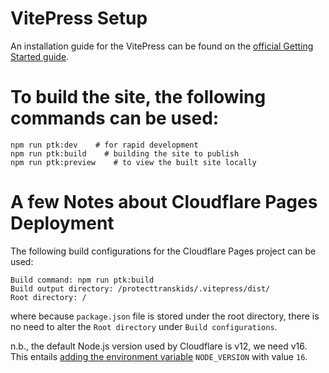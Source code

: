 # VitePress Setup

An installation guide for the VitePress can be found on the [official Getting Started guide](https://vitepress.dev/guide/getting-started).

# To build the site, the following commands can be used:

```
npm run ptk:dev    # for rapid development
npm run ptk:build    # building the site to publish
npm run ptk:preview    # to view the built site locally
```

# A few Notes about Cloudflare Pages Deployment

The following build configurations for the Cloudflare Pages project can be used:

```
Build command: npm run ptk:build
Build output directory: /protecttranskids/.vitepress/dist/
Root directory: /
```

where because `package.json` file is stored under the root directory, there is no need to alter the `Root directory` under `Build configurations`.

n.b., the default Node.js version used by Cloudflare is v12, we need v16. This entails [adding the environment variable](https://developers.cloudflare.com/pages/platform/build-configuration/) `NODE_VERSION` with value `16`.
